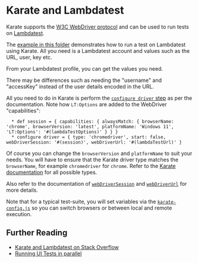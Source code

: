 # Karate and Lambdatest

Karate supports the [W3C WebDriver protocol](https://www.w3.org/TR/webdriver) and can be used to run tests on [Lambdatest](https://www.lambdatest.com).

The [example in this folder](lambdatest.feature) demonstrates how to run a test on Lambdatest using Karate. All you need is a Lambdatest account and values such as the URL, user, key etc.

From your Lambdatest profile, you can get the values you need.

There may be differences such as needing the "username" and "accessKey" instead of the user details encoded in the URL.

All you need to do in Karate is perform the [`configure driver` step](https://github.com/karatelabs/karate/tree/master/karate-core/#configure-driver) as per the documentation. Note how `LT:Options` are added to the WebDriver "capabilities":

```cucumber
  * def session = { capabilities: { alwaysMatch: { browserName: 'chrome', browserVersion: 'latest', platformName: 'Windows 11', 'LT:Options': '#(lambdaTestOptions)' } } }
  * configure driver = { type: 'chromedriver', start: false, webDriverSession: '#(session)', webDriverUrl: '#(lambdaTestUrl)' }
```

Of course you can change the `browserVersion` and `platformName` to suit your needs. You will have to ensure that the Karate driver type matches the `browserName`, for example `chromedriver` for `chrome`. Refer to the [Karate documentation](https://github.com/karatelabs/karate/tree/master/karate-core/#driver-types) for all possible types.

Also refer to the documentation of [`webDriverSession`](https://github.com/karatelabs/karate/tree/master/karate-core/#webdriversession) and [`webDriverUrl`](https://github.com/karatelabs/karate/tree/master/karate-core/#webdriverurl) for more details.

Note that for a typical test-suite, you will set variables via the [`karate-config.js`](https://github.com/karatelabs/karate/#karate-configjs) so you can switch browsers or between local and remote execution.

## Further Reading

* [Karate and Lambdatest on Stack Overflow](https://stackoverflow.com/search?q=%5Bkarate%5D+lambdatest)
* [Running UI Tests in parallel](https://stackoverflow.com/a/60387907/143475)





